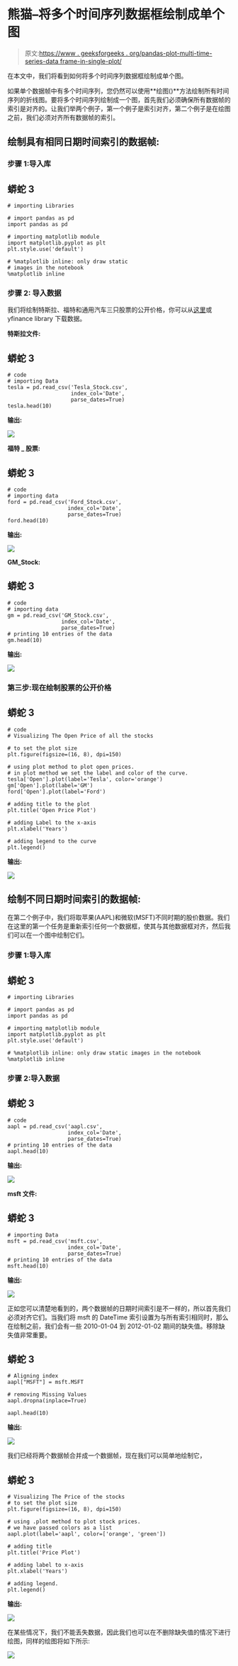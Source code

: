 # 熊猫–将多个时间序列数据框绘制成单个图

> 原文:[https://www . geeksforgeeks . org/pandas-plot-multi-time-series-data frame-in-single-plot/](https://www.geeksforgeeks.org/pandas-plot-multiple-time-series-dataframe-into-a-single-plot/)

在本文中，我们将看到如何将多个时间序列数据框绘制成单个图。

如果单个数据帧中有多个时间序列，您仍然可以使用**绘图()**方法绘制所有时间序列的折线图。要将多个时间序列绘制成一个图，首先我们必须确保所有数据帧的索引是对齐的。让我们举两个例子，第一个例子是索引对齐，第二个例子是在绘图之前，我们必须对齐所有数据帧的索引。

## 绘制具有相同日期时间索引的数据帧:

### **步骤 1:导入库**

## 蟒蛇 3

```
# importing Libraries

# import pandas as pd
import pandas as pd

# importing matplotlib module
import matplotlib.pyplot as plt
plt.style.use('default')

# %matplotlib inline: only draw static
# images in the notebook
%matplotlib inline
```

### **步骤 2:** 导入数据

我们将绘制特斯拉、福特和通用汽车三只股票的公开价格，你可以从[这里](https://media.geeksforgeeks.org/wp-content/cdn-uploads/20211004144446/dataFiles.zip)或 yfinance library 下载数据。

**特斯拉文件:**

## 蟒蛇 3

```
# code
# importing Data
tesla = pd.read_csv('Tesla_Stock.csv',
                    index_col='Date', 
                    parse_dates=True)
tesla.head(10)
```

**输出:**

![](img/f014fc57a648af6414a07762d77f36c4.png)

**福特 _ 股票:**

## 蟒蛇 3

```
# code
# importing data
ford = pd.read_csv('Ford_Stock.csv',
                   index_col='Date', 
                   parse_dates=True)
ford.head(10)
```

**输出:**

![](img/1022b2b5dcc5bcd5a61a0815749d4ef3.png)

**GM_Stock:**

## 蟒蛇 3

```
# code
# importing data
gm = pd.read_csv('GM_Stock.csv',
                 index_col='Date',
                 parse_dates=True)
# printing 10 entries of the data
gm.head(10)
```

**输出:**

![](img/91f560e8e63525a77ba4f819db94b91d.png)

### 第三步:现在绘制股票的公开价格

## 蟒蛇 3

```
# code
# Visualizing The Open Price of all the stocks

# to set the plot size
plt.figure(figsize=(16, 8), dpi=150)

# using plot method to plot open prices.
# in plot method we set the label and color of the curve.
tesla['Open'].plot(label='Tesla', color='orange')
gm['Open'].plot(label='GM')
ford['Open'].plot(label='Ford')

# adding title to the plot
plt.title('Open Price Plot')

# adding Label to the x-axis
plt.xlabel('Years')

# adding legend to the curve
plt.legend()
```

**输出:**

![](img/5b6a8e021cb820d844c8acb9becbe374.png)

## **绘制不同日期时间索引的数据帧:**

在第二个例子中，我们将取苹果(AAPL)和微软(MSFT)不同时期的股价数据。我们在这里的第一个任务是重新索引任何一个数据框，使其与其他数据框对齐，然后我们可以在一个图中绘制它们。

### 步骤 1:导入库

## 蟒蛇 3

```
# importing Libraries

# import pandas as pd
import pandas as pd

# importing matplotlib module
import matplotlib.pyplot as plt
plt.style.use('default')

# %matplotlib inline: only draw static images in the notebook
%matplotlib inline
```

### 步骤 2:导入数据

## 蟒蛇 3

```
# code
aapl = pd.read_csv('aapl.csv',
                   index_col='Date',
                   parse_dates=True)
# printing 10 entries of the data
aapl.head(10)
```

**输出:**

![](img/251ad04f5b8e2763f4d8ff285098c743.png)

**msft 文件:**

## 蟒蛇 3

```
# importing Data
msft = pd.read_csv('msft.csv', 
                   index_col='Date',
                   parse_dates=True)
# printing 10 entries of the data
msft.head(10)
```

**输出:**

![](img/0c8304bccd0e39eac31c1a3c51117efa.png)

正如您可以清楚地看到的，两个数据帧的日期时间索引是不一样的，所以首先我们必须对齐它们。当我们将 msft 的 DateTime 索引设置为与所有索引相同时，那么在绘制之前，我们会有一些 2010-01-04 到 2012-01-02 期间的缺失值。移除缺失值非常重要。

## 蟒蛇 3

```
# Aligning index
aapl["MSFT"] = msft.MSFT

# removing Missing Values
aapl.dropna(inplace=True)

aapl.head(10)
```

**输出:**

![](img/bc38f3aa9e931123934f9dd280099220.png)

我们已经将两个数据帧合并成一个数据帧，现在我们可以简单地绘制它，

## 蟒蛇 3

```
# Visualizing The Price of the stocks
# to set the plot size
plt.figure(figsize=(16, 8), dpi=150)

# using .plot method to plot stock prices.
# we have passed colors as a list
aapl.plot(label='aapl', color=['orange', 'green'])

# adding title
plt.title('Price Plot')

# adding label to x-axis
plt.xlabel('Years')

# adding legend.
plt.legend()
```

**输出:**

![](img/bdb91ba2adc85321e0564cea6d111cca.png)

在某些情况下，我们不能丢失数据，因此我们也可以在不删除缺失值的情况下进行绘图，同样的绘图将如下所示:

![](img/34f21559cc64365fbe3e0bb562e6635a.png)
